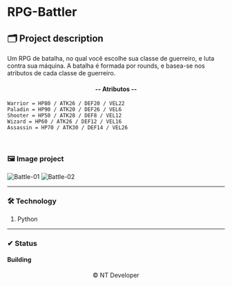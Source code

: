 # RPG-Battler

## 🗂 Project description

<p>
	Um RPG de batalha, no qual você escolhe sua classe de guerreiro, e luta contra sua máquina.
    A batalha é formada por rounds, e basea-se nos atributos de cada classe de guerreiro.
    <h4 align="center">-- Atributos --</h4>

    Warrior = HP80 / ATK26 / DEF20 / VEL22
    Paladin = HP90 / ATK20 / DEF26 / VEL6
    Shooter = HP50 / ATK28 / DEF8 / VEL12
    Wizard = HP60 / ATK26 / DEF12 / VEL16
    Assassin = HP70 / ATK30 / DEF14 / VEL26
</p>

<br>

### 🖼 Image project
![Battle-01](Caminho/da/imagem)
![Battle-02](Caminho/da/imagem)

---

### 🛠 Technology

1. Python

---

### ✔ Status

<h4>Building</h4>

<footer align="center" >&copy; NT Developer</footer>